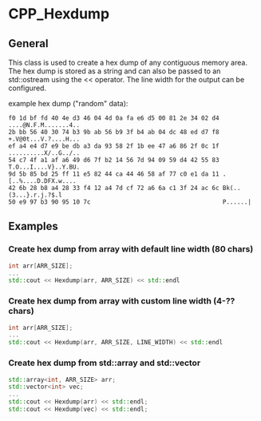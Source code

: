 # CPP_Hexdump

## General

This class is used to create a hex dump of any contiguous memory area.
The hex dump is stored as a string and can also be passed to an std::ostream using the << operator.
The line width for the output can be configured.

example hex dump ("random" data):
```
f0 1d bf fd 40 4e d3 46 04 4d 0a fa e6 d5 00 81 2e 34 02 d4 ....@N.F.M.......4..
2b bb 56 40 30 74 b3 9b ab 56 b9 3f b4 ab 04 dc 48 ed d7 f8 +.V@0t...V.?....H...
ef a4 e4 d7 e9 be db a3 da 93 58 2f 1b ee 47 a6 86 2f 0c 1f ..........X/..G../..
54 c7 4f a1 af a6 49 d6 7f b2 14 56 7d 94 09 59 d4 42 55 83 T.O...I....V}..Y.BU.
9d 5b 85 bd 25 ff 11 e5 82 44 ca 44 46 58 af 77 c0 e1 da 11 .[..%....D.DFX.w....
42 6b 28 b8 a4 28 33 f4 12 a4 7d cf 72 a6 6a c1 3f 24 ac 6c Bk(..(3...}.r.j.?$.l
50 e9 97 b3 90 95 10 7c                                     P......|
```

## Examples
### Create hex dump from array with default line width (80 chars)
```c++
int arr[ARR_SIZE];
...
std::cout << Hexdump(arr, ARR_SIZE) << std::endl
```

### Create hex dump from array with custom line width (4-?? chars)

```c++
int arr[ARR_SIZE];
...
std::cout << Hexdump(arr, ARR_SIZE, LINE_WIDTH) << std::endl
```

### Create hex dump from std::array and std::vector
```c++
std::array<int, ARR_SIZE> arr;
std::vector<int> vec;
...
std::cout << Hexdump(arr) << std::endl;
std::cout << Hexdump(vec) << std::endl;
```
